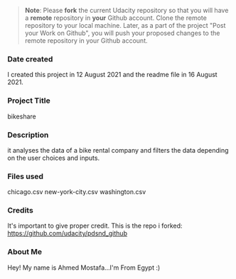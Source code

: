>**Note**: Please **fork** the current Udacity repository so that you will have a **remote** repository in **your** Github account. Clone the remote repository to your local machine. Later, as a part of the project "Post your Work on Github", you will push your proposed changes to the remote repository in your Github account.

### Date created
I created this project in 12 August 2021 and the readme file in 16 August 2021.

### Project Title
bikeshare

### Description
it analyses the data of a bike rental company and filters the data depending on the user choices and inputs.

### Files used
chicago.csv
new-york-city.csv
washington.csv

### Credits
It's important to give proper credit. 
This is the repo i forked: https://github.com/udacity/pdsnd_github

### About Me
Hey! My name is Ahmed Mostafa...I'm From Egypt :)